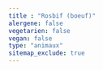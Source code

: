 ```yaml
---
title : "Rosbif (boeuf)"
alergene: false
vegetarien: false
vegan: false
type: "animaux"
sitemap_exclude: true
--- 
```

